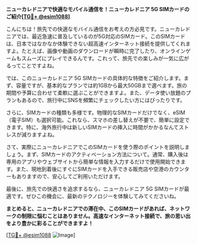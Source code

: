 **ニューカレドニアで快適なモバイル通信を！ニューカレドニア 5G SIMカードのご紹介[[TG💪+ @esim1088](https://t.me/s/esim1088)]**

こんにちは！旅先での快適なモバイル通信をお考えの方必見です。ニューカレドニアでは、最近急速に普及しているのが5G対応のSIMカード。このSIMカードは、日本ではなかなか体験できない超高速インターネット接続を提供してくれますよ。たとえば、画像や動画のダウンロードが瞬時に完了したり、オンラインゲームもスムーズにプレイできるんです。これって、旅先での楽しみが一気に広がるってことですよね。

では、このニューカレドニア 5G SIMカードの具体的な特徴をご紹介します。まず、容量ですが、基本的なプランでは約1GBから最大50GBまで選べます。旅の期間や予算に合わせて柔軟に選ぶことができますよ。また、データ使い放題のプランもあるので、旅行中にSNSを頻繁にチェックしたい方にはぴったりです。

さらに、SIMカードの種類も多様です。物理的なSIMカードだけでなく、eSIM（電子SIM）も選択可能。これなら、スマホの差し替えが不要で、簡単に設定できます。特に、海外旅行中は新しいSIMカードの挿入に時間がかかるなんてストレスが減りますよね。

さて、実際にニューカレドニアでこのSIMカードを使う際のポイントを説明しましょう。まず、SIMカードのアクティベーション方法について。通常、購入後は専用のアプリやウェブサイトから簡単な情報を入力するだけで使用開始できます。また、現地到着後にすぐにSIMカードを入手できる販売店や空港のカウンターもありますので、安心してご利用いただけます。

最後に、旅先での快適さを追求するなら、ニューカレドニア 5G SIMカードが最適です。ぜひこの機会に、最新のテクノロジーを体験してみてくださいね。

**まとめると、ニューカレドニアでの滞在中、このSIMカードがあれば、ネットワークの制限に悩むことはありません。高速なインターネット接続で、旅の思い出をより豊かに彩ることができますよ！**

[[TG💪+ @esim1088](https://t.me/s/esim1088) ![Image](https://i.postimg.cc/Y0z9fWf4/image.png)]